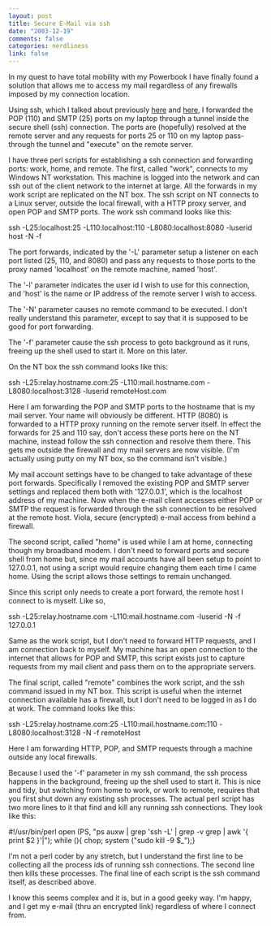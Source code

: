 ```yaml
--- 
layout: post
title: Secure E-Mail via ssh
date: "2003-12-19"
comments: false
categories: nerdliness
link: false
---
```

In my quest to have total mobility with my Powerbook I have finally found a solution that allows me to access my mail regardless of any firewalls imposed by my connection location.

Using ssh, which I talked about previously <a href="http://zanshin.net/blogs/000232.html" target="ssh">here</a> and <a href="http://zanshin.net/blogs/000290.html" target="ssh part 2">here</a>, I forwarded the POP (110) and SMTP (25) ports on my laptop through a tunnel inside the secure shell (ssh) connection. The ports are (hopefully) resolved at the remote server and any requests for ports 25 or 110 on my laptop pass-through the tunnel and "execute" on the remote server.

I have three perl scripts for establishing a ssh connection and forwarding ports: work, home, and remote. The first, called "work", connects to my Windows NT workstation. This machine is logged into the network and can ssh out of the client network to the internet at large. All the forwards in my work script are replicated on the NT box. The ssh script on NT connects to a Linux server, outside the local firewall, with a HTTP proxy server, and open POP and SMTP ports. The work ssh command looks like this:

ssh -L25:localhost:25 -L110:localhost:110 -L8080:localhost:8080 -luserid host -N -f

The port forwards, indicated by the '-L' parameter setup a listener on each port listed (25, 110, and 8080) and pass any requests to those ports to the proxy named 'localhost' on the remote machine, named 'host'.

The '-l' parameter indicates the user id I wish to use for this connection, and 'host' is the name or IP address of the remote server I wish to access.

The '-N' parameter causes no remote command to be executed. I don't really understand this parameter, except to say that it is supposed to be good for port forwarding.

The '-f' parameter cause the ssh process to goto background as it runs, freeing up the shell used to start it. More on this later.

On the NT box the ssh command looks like this:

ssh -L25:relay.hostname.com:25 -L110:mail.hostname.com -L8080:localhost:3128
-luserid remoteHost.com

Here I am forwarding the POP and SMTP ports to the hostname that is my mail server. Your name will obviously be different. HTTP (8080) is forwarded to a HTTP proxy running on the remote server itself. In effect the forwards for 25 and 110 say, don't access these ports here on the NT machine, instead follow the ssh connection and resolve them there. This gets me outside the firewall and my mail servers are now visible. (I'm actually using putty on my NT box, so the command isn't visible.)

My mail account settings have to be changed to take advantage of these port forwards. Specifically I removed the existing POP and SMTP server settings and replaced them both with '127.0.0.1', which is the localhost address of my machine. Now when the e-mail client accesses either POP or SMTP the request is forwarded through the ssh connection to be resolved at the remote host. Viola, secure (encrypted) e-mail access from behind a firewall.

The second script, called "home" is used while I am at home, connecting though my broadband modem. I don't need to forward ports and secure shell from home but, since my mail accounts have all been setup to point to 127.0.0.1, not using a script would require changing them each time I came home. Using the script allows those settings to remain unchanged.

Since this script only needs to create a port forward, the remote host I connect to is myself. Like so,

ssh -L25:relay.hostname.com -L110:mail.hostname.com -luserid -N -f 127.0.0.1

Same as the work script, but I don't need to forward HTTP requests, and I am connection back to myself. My machine has an open connection to the internet that allows for POP and SMTP, this script exists just to capture requests from my mail client and pass them on to the appropriate servers.

The final script, called "remote" combines the work script, and the ssh command issued in my NT box. This script is useful when the internet connection available has a firewall, but I don't need to be logged in as I do at work. The command looks like this:

ssh -L25:relay.hostname.com:25  -L110:mail.hostname.com:110
-L8080:localhost:3128 -N -f remoteHost

Here I am forwarding HTTP, POP, and SMTP requests through a machine outside any local firewalls.


Because I used the '-f' parameter in my ssh command, the ssh process happens in the background, freeing up the shell used to start it. This is nice and tidy, but switching from home to work, or work to remote, requires that you first shut down any existing ssh processes. The actual perl script has two more lines to it that find and kill any running ssh connections. They look like this:

#!/usr/bin/perl
open (PS, "ps auxw | grep \'ssh -L\' | grep -v grep | awk '{ print \$2 }'|");
while (<PS>){ chop; system ("sudo kill -9 $_");}

I'm not a perl coder by any stretch, but I understand the first line to be collecting all the process ids of running ssh connections. The second line then kills these processes. The final line of each script is the ssh command itself, as described above.

I know this seems complex and it is, but in a good geeky way. I'm happy, and I get my e-mail (thru an encrypted link) regardless of where I connect from.
